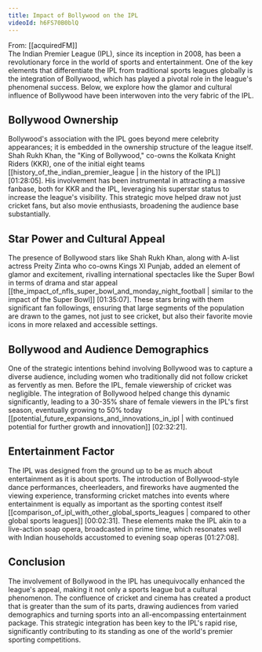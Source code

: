 ```yaml
---
title: Impact of Bollywood on the IPL
videoId: h6FS70B0blQ
---
```


From: [[acquiredFM]] <br/> 
The Indian Premier League (IPL), since its inception in 2008, has been a revolutionary force in the world of sports and entertainment. One of the key elements that differentiate the IPL from traditional sports leagues globally is the integration of Bollywood, which has played a pivotal role in the league's phenomenal success. Below, we explore how the glamor and cultural influence of Bollywood have been interwoven into the very fabric of the IPL.

## Bollywood Ownership

Bollywood's association with the IPL goes beyond mere celebrity appearances; it is embedded in the ownership structure of the league itself. Shah Rukh Khan, the "King of Bollywood," co-owns the Kolkata Knight Riders (KKR), one of the initial eight teams [[history_of_the_indian_premier_league | in the history of the IPL]] <a class="yt-timestamp" data-t="01:28:05">[01:28:05]</a>. His involvement has been instrumental in attracting a massive fanbase, both for KKR and the IPL, leveraging his superstar status to increase the league's visibility. This strategic move helped draw not just cricket fans, but also movie enthusiasts, broadening the audience base substantially.

## Star Power and Cultural Appeal

The presence of Bollywood stars like Shah Rukh Khan, along with A-list actress Preity Zinta who co-owns Kings XI Punjab, added an element of glamor and excitement, rivalling international spectacles like the Super Bowl in terms of drama and star appeal [[the_impact_of_nfls_super_bowl_and_monday_night_football | similar to the impact of the Super Bowl]] <a class="yt-timestamp" data-t="01:35:07">[01:35:07]</a>. These stars bring with them significant fan followings, ensuring that large segments of the population are drawn to the games, not just to see cricket, but also their favorite movie icons in more relaxed and accessible settings.

## Bollywood and Audience Demographics

One of the strategic intentions behind involving Bollywood was to capture a diverse audience, including women who traditionally did not follow cricket as fervently as men. Before the IPL, female viewership of cricket was negligible. The integration of Bollywood helped change this dynamic significantly, leading to a 30-35% share of female viewers in the IPL's first season, eventually growing to 50% today [[potential_future_expansions_and_innovations_in_ipl | with continued potential for further growth and innovation]] <a class="yt-timestamp" data-t="02:32:21">[02:32:21]</a>.

## Entertainment Factor

The IPL was designed from the ground up to be as much about entertainment as it is about sports. The introduction of Bollywood-style dance performances, cheerleaders, and fireworks have augmented the viewing experience, transforming cricket matches into events where entertainment is equally as important as the sporting contest itself [[comparison_of_ipl_with_other_global_sports_leagues | compared to other global sports leagues]] <a class="yt-timestamp" data-t="00:02:31">[00:02:31]</a>. These elements make the IPL akin to a live-action soap opera, broadcasted in prime time, which resonates well with Indian households accustomed to evening soap operas <a class="yt-timestamp" data-t="01:27:08">[01:27:08]</a>.

## Conclusion

The involvement of Bollywood in the IPL has unequivocally enhanced the league's appeal, making it not only a sports league but a cultural phenomenon. The confluence of cricket and cinema has created a product that is greater than the sum of its parts, drawing audiences from varied demographics and turning sports into an all-encompassing entertainment package. This strategic integration has been key to the IPL's rapid rise, significantly contributing to its standing as one of the world's premier sporting competitions.